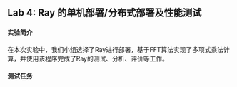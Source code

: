 ## Lab 4: Ray 的单机部署/分布式部署及性能测试

#### 实验简介

在本次实验中，我们小组选择了Ray进行部署，基于FFT算法实现了多项式乘法计算，并使用该程序完成了Ray的测试、分析、评价等工作。

#### 测试任务